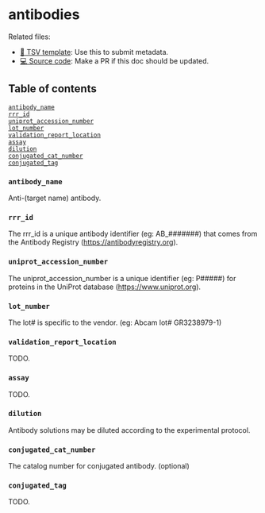 # antibodies

Related files:

- [📝 TSV template](https://raw.githubusercontent.com/hubmapconsortium/ingest-validation-tools/master/docs/antibodies/antibodies-metadata.tsv): Use this to submit metadata.
- [💻 Source code](https://github.com/hubmapconsortium/ingest-validation-tools/edit/master/src/ingest_validation_tools/table-schemas/antibodies.yaml): Make a PR if this doc should be updated.

## Table of contents
[`antibody_name`](#antibody_name)<br>
[`rrr_id`](#rrr_id)<br>
[`uniprot_accession_number`](#uniprot_accession_number)<br>
[`lot_number`](#lot_number)<br>
[`validation_report_location`](#validation_report_location)<br>
[`assay`](#assay)<br>
[`dilution`](#dilution)<br>
[`conjugated_cat_number`](#conjugated_cat_number)<br>
[`conjugated_tag`](#conjugated_tag)<br></details>

### `antibody_name`
Anti-(target name) antibody.



### `rrr_id`
The rrr_id is a unique antibody identifier (eg: AB_#######) that comes from the Antibody Registry (https://antibodyregistry.org).



### `uniprot_accession_number`
The uniprot_accession_number is a unique identifier (eg: P#####) for proteins in the UniProt database (https://www.uniprot.org).



### `lot_number`
The lot# is specific to the vendor. (eg: Abcam lot# GR3238979-1)



### `validation_report_location`
TODO.



### `assay`
TODO.



### `dilution`
Antibody solutions may be diluted according to the experimental protocol.



### `conjugated_cat_number`
The catalog number for conjugated antibody. (optional)



### `conjugated_tag`
TODO.



